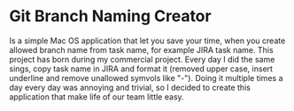 # Git Branch Naming Creator
  Is a simple Mac OS application that let you save your time, when you create allowed branch name from task name, for example JIRA task name.
This project has born during my commercial project. 
Every day I did the same sings, copy task name in JIRA and format it (removed upper case, insert underline and remove unallowed symvols like "-").
Doing it multiple times a day every day was annoying and trivial, so I decided to create this application that make life of our team little easy.
